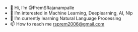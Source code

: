 - 👋 Hi, I’m @PremSRajanampalle
- 👀 I’m interested in Machine Learning, Deeplearning, AI, Nlp
- 🌱 I’m currently learning Natural Language Processing
- 📫 How to reach me rsprem2006@gmail.com

<!---
PremSRajanampalle/PremSRajanampalle is a ✨ special ✨ repository because its `README.md` (this file) appears on your GitHub profile.
You can click the Preview link to take a look at your changes.
--->
